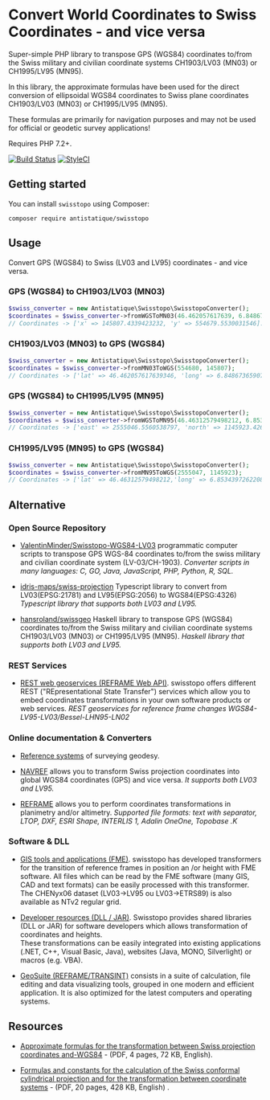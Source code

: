 Convert World Coordinates to Swiss Coordinates - and vice versa
=============

Super-simple PHP library to transpose GPS (WGS84) coordinates to/from the Swiss military and civilian coordinate
systems CH1903/LV03 (MN03) or CH1995/LV95 (MN95).

In this library, the approximate formulas have been used for the direct conversion of ellipsoidal WGS84 coordinates to
Swiss plane coordinates CH1903/LV03 (MN03) or CH1995/LV95 (MN95).

These formulas are primarily for navigation purposes and may not be used for official or geodetic survey applications!

Requires PHP 7.2+.

[![Build Status](https://travis-ci.org/antistatique/swisstopo.svg?branch=master)](https://travis-ci.org/antistatique/swisstopo)
[![StyleCI](https://github.styleci.io/repos/207270598/shield?branch=master)](https://github.styleci.io/repos/207270598)

Getting started
------------

You can install `swisstopo` using Composer:

```
composer require antistatique/swisstopo
```

Usage
--------

Convert GPS (WGS84) to Swiss (LV03 and LV95) coordinates - and vice versa.

### GPS (WGS84) to CH1903/LV03 (MN03)

```php
$swiss_converter = new Antistatique\Swisstopo\SwisstopoConverter();
$coordinates = $swiss_converter->fromWGSToMN03(46.462057617639, 6.8486736590762);
// Coordinates -> ['x' => 145807.4339423232, 'y' => 554679.5530031546].
```

### CH1903/LV03 (MN03) to GPS (WGS84)

```php
$swiss_converter = new Antistatique\Swisstopo\SwisstopoConverter();
$coordinates = $swiss_converter->fromMN03ToWGS(554680, 145807);
// Coordinates -> ['lat' => 46.462057617639346, 'long' => 6.848673659076181].
```

### GPS (WGS84) to CH1995/LV95 (MN95)

```php
$swiss_converter = new Antistatique\Swisstopo\SwisstopoConverter();
$coordinates = $swiss_converter->fromWGSToMN95(46.46312579498212, 6.8534397262208095);
// Coordinates -> ['east' => 2555046.5560538797, 'north' => 1145923.4267763223].
```

### CH1995/LV95 (MN95) to GPS (WGS84)

```php
$swiss_converter = new Antistatique\Swisstopo\SwisstopoConverter();
$coordinates = $swiss_converter->fromMN95ToWGS(2555047, 1145923);
// Coordinates -> ['lat' => 46.46312579498212,'long' => 6.8534397262208095]
```

Alternative
------------

### Open Source Repository

- [ValentinMinder/Swisstopo-WGS84-LV03](https://github.com/ValentinMinder/Swisstopo-WGS84-LV03) programmatic computer scripts to transpose GPS WGS-84 coordinates to/from the swiss military and civilian coordinate system (LV-03/CH-1903).
*Converter scripts in many languages: C, GO, Java, JavaScript, PHP, Python, R, SQL.*

- [idris-maps/swiss-projection](https://github.com/idris-maps/swiss-projection) Typescript library to convert from LV03(EPSG:21781) and LV95(EPSG:2056) to WGS84(EPSG:4326)
*Typescript library that supports both LV03 and LV95.*

- [hansroland/swissgeo](https://github.com/hansroland/swissgeo) Haskell library to transpose GPS (WGS84) coordinates to/from the Swiss military and civilian coordinate systems CH1903/LV03 (MN03) or CH1995/LV95 (MN95).
*Haskell library that supports both LV03 and LV95.*

### REST Services

- [REST web geoservices (REFRAME Web API)](https://www.swisstopo.admin.ch/en/maps-data-online/calculation-services/m2m.html). swisstopo offers different REST ("REpresentational State Transfer") services which allow you to embed coordinates transformations in your own software products or web services. *REST geoservices for reference frame changes WGS84-LV95-LV03/Bessel-LHN95-LN02*

### Online documentation & Converters

- [Reference systems](https://www.swisstopo.admin.ch/en/knowledge-facts/surveying-geodesy/reference-systems.html) of surveying geodesy.

- [NAVREF](https://www.swisstopo.admin.ch/en/maps-data-online/calculation-services/navref.html) allows you to transform Swiss projection coordinates into global WGS84 coordinates (GPS) and vice versa.
*It supports both LV03 and LV95.*

- [REFRAME](https://www.swisstopo.admin.ch/en/maps-data-online/calculation-services/reframe.html) allows you to perform coordinates transformations in planimetry and/or altimetry.
*Supported file formats: text with separator, LTOP, DXF, ESRI Shape, INTERLIS 1, Adalin OneOne, Topobase .K*

### Software & DLL

- [GIS tools and applications (FME)](https://shop.swisstopo.admin.ch/en/products/geo_software/GIS_info). swisstopo has developed transformers for the transition of reference frames in position an /or height with FME software. All files which can be read by the FME software (many GIS, CAD and text formats) can be easily processed with this transformer. The CHENyx06 dataset (LV03->LV95 ou LV03->ETRS89) is also available as NTv2 regular grid.

- [Developer resources (DLL / JAR)](https://shop.swisstopo.admin.ch/en/products/geo_software/DLL_info). Swisstopo provides shared libraries (DLL or JAR) for software developers which allows transformation of coordinates and heights. <br>These transformations can be easily integrated into existing applications (.NET, C++, Visual Basic, Java), websites (Java, MONO, Silverlight) or macros (e.g. VBA).

- [GeoSuite (REFRAME/TRANSINT)](https://shop.swisstopo.admin.ch/en/products/geo_software/GeoSuite_info) consists in a suite of calculation, file editing and data visualizing tools, grouped in one modern and efficient application. It is also optimized for the latest computers and operating systems.

Resources
------------

- [Approximate formulas for the transformation between Swiss projection coordinates and-WGS84](https://github.com/antistatique/swisstopo/blob/master/doc/ch1903wgs84_e.pdf) - (PDF, 4 pages, 72 KB, English).

- [Formulas and constants for the calculation of the Swiss conformal cylindrical projection and for the transformation between coordinate systems](https://github.com/antistatique/swisstopo/blob/master/doc/refsys_e.pdf) - (PDF, 20 pages, 428 KB, English) .

